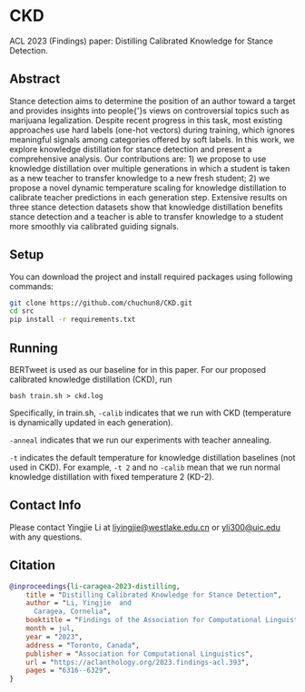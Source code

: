 # CKD

ACL 2023 (Findings) paper: Distilling Calibrated Knowledge for Stance Detection.

## Abstract

Stance detection aims to determine the position of an author toward a target and provides insights into people{'}s views on controversial topics such as marijuana legalization. Despite recent progress in this task, most existing approaches use hard labels (one-hot vectors) during training, which ignores meaningful signals among categories offered by soft labels. In this work, we explore knowledge distillation for stance detection and present a comprehensive analysis. Our contributions are: 1) we propose to use knowledge distillation over multiple generations in which a student is taken as a new teacher to transfer knowledge to a new fresh student; 2) we propose a novel dynamic temperature scaling for knowledge distillation to calibrate teacher predictions in each generation step. Extensive results on three stance detection datasets show that knowledge distillation benefits stance detection and a teacher is able to transfer knowledge to a student more smoothly via calibrated guiding signals.

## Setup

You can download the project and install required packages using following commands:

```bash
git clone https://github.com/chuchun8/CKD.git
cd src
pip install -r requirements.txt
```

## Running

BERTweet is used as our baseline for in this paper. For our proposed calibrated knowledge distillation (CKD), run
```
bash train.sh > ckd.log
```
Specifically, in train.sh,
`-calib` indicates that we run with CKD (temperature is dynamically updated in each generation).

`-anneal` indicates that we run our experiments with teacher annealing.

`-t` indicates the default temperature for knowledge distillation baselines (not used in CKD). For example, `-t 2` and no `-calib` mean that we run normal knowledge distillation with fixed temperature 2 (KD-2).

## Contact Info

Please contact Yingjie Li at liyingjie@westlake.edu.cn or yli300@uic.edu with any questions.

## Citation

```bibtex
@inproceedings{li-caragea-2023-distilling,
    title = "Distilling Calibrated Knowledge for Stance Detection",
    author = "Li, Yingjie  and
      Caragea, Cornelia",
    booktitle = "Findings of the Association for Computational Linguistics: ACL 2023",
    month = jul,
    year = "2023",
    address = "Toronto, Canada",
    publisher = "Association for Computational Linguistics",
    url = "https://aclanthology.org/2023.findings-acl.393",
    pages = "6316--6329",
}
```
